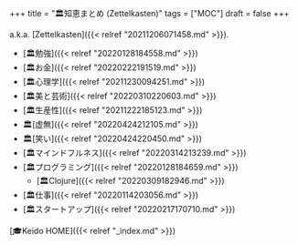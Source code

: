 +++
title = "🏛知恵まとめ (Zettelkasten)"
tags = ["MOC"]
draft = false
+++

a.k.a. [Zettelkasten]({{< relref "20211206071458.md" >}}).

-   [🏛勉強]({{< relref "20220128184558.md" >}})
-   [🏛お金]({{< relref "20220222191519.md" >}})
-   [🏛心理学]({{< relref "20211230094251.md" >}})
-   [🏛美と芸術]({{< relref "20220310220603.md" >}})
-   [🏛生産性]({{< relref "20211222185123.md" >}})
-   🏛[虚無]({{< relref "20220424212105.md" >}})
-   🏛[笑い]({{< relref "20220424220450.md" >}})
-   [🏛マインドフルネス]({{< relref "20220314213239.md" >}})
-   [🏛プログラミング]({{< relref "20220128184659.md" >}})
    -   [🏛Clojure]({{< relref "20220309182946.md" >}})
-   [🏛仕事]({{< relref "20220114203056.md" >}})
-   [🏛スタートアップ]({{< relref "20220217170710.md" >}})

[🎓Keido HOME]({{< relref "_index.md" >}})
